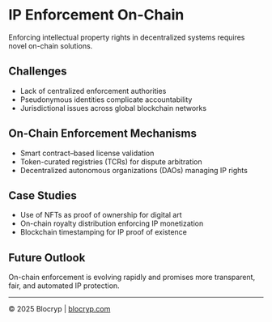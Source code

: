 # IP Enforcement On-Chain

Enforcing intellectual property rights in decentralized systems requires novel on-chain solutions.

## Challenges

- Lack of centralized enforcement authorities  
- Pseudonymous identities complicate accountability  
- Jurisdictional issues across global blockchain networks

## On-Chain Enforcement Mechanisms

- Smart contract–based license validation  
- Token-curated registries (TCRs) for dispute arbitration  
- Decentralized autonomous organizations (DAOs) managing IP rights

## Case Studies

- Use of NFTs as proof of ownership for digital art  
- On-chain royalty distribution enforcing IP monetization  
- Blockchain timestamping for IP proof of existence

## Future Outlook

On-chain enforcement is evolving rapidly and promises more transparent, fair, and automated IP protection.

---

© 2025 Blocryp | [blocryp.com](https://blocryp.com)
